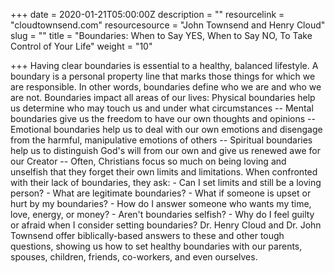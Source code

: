 +++
date = 2020-01-21T05:00:00Z
description = ""
resourcelink = "cloudtownsend.com"
resourcesource = "John Townsend and Henry Cloud"
slug = ""
title = "Boundaries: When to Say YES, When to Say NO, To Take Control of Your Life"
weight = "10"

+++
Having clear boundaries is essential to a healthy, balanced lifestyle. A boundary is a personal property line that marks those things for which we are responsible. In other words, boundaries define who we are and who we are not. Boundaries impact all areas of our lives: Physical boundaries help us determine who may touch us and under what circumstances -- Mental boundaries give us the freedom to have our own thoughts and opinions -- Emotional boundaries help us to deal with our own emotions and disengage from the harmful, manipulative emotions of others -- Spiritual boundaries help us to distinguish God's will from our own and give us renewed awe for our Creator -- Often, Christians focus so much on being loving and unselfish that they forget their own limits and limitations. When confronted with their lack of boundaries, they ask: - Can I set limits and still be a loving person? - What are legitimate boundaries? - What if someone is upset or hurt by my boundaries? - How do I answer someone who wants my time, love, energy, or money? - Aren't boundaries selfish? - Why do I feel guilty or afraid when I consider setting boundaries? Dr. Henry Cloud and Dr. John Townsend offer biblically-based answers to these and other tough questions, showing us how to set healthy boundaries with our parents, spouses, children, friends, co-workers, and even ourselves.